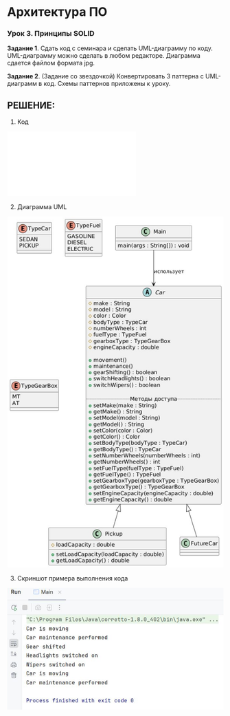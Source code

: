 # Архитектура ПО
### Урок 3. Принципы SOLID

**Задание 1**. Сдать код с семинара и сделать UML-диаграмму по коду. 
UML-диаграмму можно сделать в любом редакторе. 
Диаграмма сдается файлом формата jpg.

**Задание 2**. (Задание со звездочкой) 
Конвертировать 3 паттерна с UML-диаграмм в код. 
Схемы паттернов приложены к уроку.

## РЕШЕНИЕ:

1. Код

 ![](src/main.java)

2. Диаграмма UML

 ![](02.jpg)

3. Скриншот примера выполнения кода

  ![](01.JPG)  
   

   

